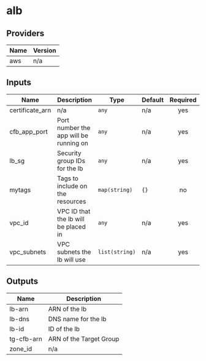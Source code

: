 # alb

<!-- BEGINNING OF PRE-COMMIT-TERRAFORM DOCS HOOK -->
## Providers

| Name | Version |
|------|---------|
| aws | n/a |

## Inputs

| Name | Description | Type | Default | Required |
|------|-------------|------|---------|:-----:|
| certificate\_arn | n/a | `any` | n/a | yes |
| cfb\_app\_port | Port number the app will be running on | `any` | n/a | yes |
| lb\_sg | Security group IDs for the lb | `any` | n/a | yes |
| mytags | Tags to include on the resources | `map(string)` | `{}` | no |
| vpc\_id | VPC ID that the lb will be placed in | `any` | n/a | yes |
| vpc\_subnets | VPC subnets the lb will use | `list(string)` | n/a | yes |

## Outputs

| Name | Description |
|------|-------------|
| lb-arn | ARN of the lb |
| lb-dns | DNS name for the lb |
| lb-id | ID of the lb |
| tg-cfb-arn | ARN of the Target Group |
| zone\_id | n/a |

<!-- END OF PRE-COMMIT-TERRAFORM DOCS HOOK -->

